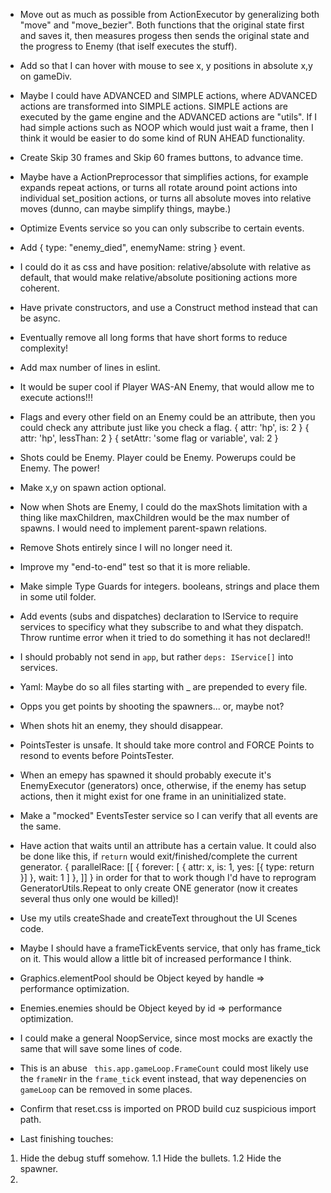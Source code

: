 * Move out as much as possible from ActionExecutor by generalizing both "move" and "move_bezier".
Both functions that the original state first and saves it, then measures progess then sends the
original state and the progress to Enemy (that iself executes the stuff).


* Add so that I can hover with mouse to see x, y positions in absolute x,y on gameDiv.

* Maybe I could have ADVANCED and SIMPLE actions, where ADVANCED actions are transformed into
SIMPLE actions. SIMPLE actions are executed by the game engine and the ADVANCED actions are "utils".
If I had simple actions such as NOOP which would just wait a frame, then I think it would be
easier to do some kind of RUN AHEAD functionality.

* Create Skip 30 frames and Skip 60 frames buttons, to advance time.

* Maybe have a ActionPreprocessor that simplifies actions, for example expands repeat actions, or
turns all rotate around point actions into individual set_position actions, or turns all absolute
moves into relative moves (dunno, can maybe simplify things, maybe.)

* Optimize Events service so you can only subscribe to certain events.

* Add { type: "enemy_died", enemyName: string } event.

* I could do it as css and have position: relative/absolute with relative as default,
that would make relative/absolute positioning actions more coherent.

* Have private constructors, and use a Construct method instead that can be async.

* Eventually remove all long forms that have short forms to reduce complexity!

* Add max number of lines in eslint.

* It would be super cool if Player WAS-AN Enemy,
  that would allow me to execute actions!!!

* Flags and every other field on an Enemy could be an attribute, then you could check any attribute
just like you check a flag.
{ attr: 'hp', is: 2 }
{ attr: 'hp', lessThan: 2 }
{ setAttr: 'some flag or variable', val: 2 }

* Shots could be Enemy. Player could be Enemy. Powerups could be Enemy. The power!

* Make x,y on spawn action optional.

* Now when Shots are Enemy, I could do the maxShots limitation with a thing like maxChildren,
maxChildren would be the max number of spawns. I would need to implement parent-spawn relations.

* Remove Shots entirely since I will no longer need it.

* Improve my "end-to-end" test so that it is more reliable.

* Make simple Type Guards for integers. booleans, strings and place them in some util folder.

* Add events (subs and dispatches) declaration to IService to require services to specificy what
they subscribe to and what they dispatch. Throw runtime error when it tried to do something it has
not declared!!

* I should probably not send in `app`, but rather `deps: IService[]` into services.

* Yaml: Maybe do so all files starting with _ are prepended to every file.

* Opps you get points by shooting the spawners... or, maybe not?

* When shots hit an enemy, they should disappear.

* PointsTester is unsafe. It should take more control and FORCE Points to resond to events before
PointsTester.

* When an emepy has spawned it should probably execute it's EnemyExecutor (generators) once,
otherwise, if the enemy has setup actions, then it might exist for one frame in an uninitialized
state.

* Make a "mocked" EventsTester service so I can verify that all events are the same.

* Have action that waits until an attribute has a certain value.
It could also be done like this, if `return` would exit/finished/complete the current generator.
 { parallelRace: [[
   { forever: [
      { attr: x, is: 1, yes: [{ type: return }] },
      wait: 1
   ] },
]] }
in order for that to work though I'd have to reprogram GeneratorUtils.Repeat to only create ONE
generator (now it creates several thus only one would be killed)!

* Use my utils createShade and createText throughout the UI Scenes code.

* Maybe I should have a frameTickEvents service, that only has frame_tick on it. This would allow a
little bit of increased performance I think.

* Graphics.elementPool should be Object keyed by handle => performance optimization.
* Enemies.enemies should be Object keyed by id => performance optimization.

* I could make a general NoopService, since most mocks are exactly the same that will save some
lines of code.

* This is an abuse ` this.app.gameLoop.FrameCount` could most likely use the `frameNr` in the
`frame_tick` event instead, that way depenencies on `gameLoop` can be removed in some places.

* Confirm that reset.css is imported on PROD build cuz suspicious import path.

* Last finishing touches:
1. Hide the debug stuff somehow.
1.1 Hide the bullets.
1.2 Hide the spawner.
2. 